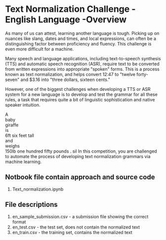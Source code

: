 
# Text Normalization Challenge - English Language -Overview 
As many of us can attest, learning another language is tough. Picking up on nuances like slang, dates and times, and local expressions, can often be a distinguishing factor between proficiency and fluency. This challenge is even more difficult for a machine.

Many speech and language applications, including text-to-speech synthesis (TTS) and automatic speech recognition (ASR), require text to be converted from written expressions into appropriate "spoken" forms. This is a process known as text normalization, and helps convert 12:47 to "twelve forty-seven" and $3.16 into "three dollars, sixteen cents." 

However, one of the biggest challenges when developing a TTS or ASR system for a new language is to develop and test the grammar for all these rules, a task that requires quite a bit of linguistic sophistication and native speaker intuition.

A    
baby    
giraffe    
is    
6ft    six feet
tall    
and    
weighs    
150lb    one hundred fifty pounds
.    sil
In this competition, you are challenged to automate the process of developing text normalization grammars via machine learning. 



## Notbook file contain approach and source code

1. Text_normalization.ipynb

## File descriptions
1. en_sample_submission.csv - a submission file showing the correct format
2. en_test.csv - the test set, does not contain the normalized text
3. en_train.csv - the training set, contains the normalized text

